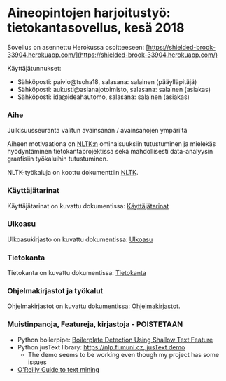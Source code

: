 # Aineopintojen harjoitustyö: tietokantasovellus, kesä 2018

Sovellus on asennettu Herokussa osoitteeseen: [https://shielded-brook-33904.herokuapp.com/](https://shielded-brook-33904.herokuapp.com/)

Käyttäjätunnukset: 
* Sähköposti: paivio@tsoha18, salasana: salainen (pääylläpitäjä)
* Sähköposti: aukusti@asianajotoimisto, salasana: salainen (asiakas)
* Sähköposti: ida@ideahautomo, salasana: salainen (asiakas)

### Aihe

Julkisuusseuranta valitun avainsanan / avainsanojen ympäriltä

Aiheen motivaationa on [NLTK:n](https://www.nltk.org/) ominaisuuksiin tutustuminen ja mielekäs hyödyntäminen 
tietokantaprojektissa sekä mahdollisesti data-analyysin graafisiin työkaluihin tutustuminen. 

NLTK-työkaluja on koottu dokumenttiin [NLTK](./documentation/NLTK.md).

### Käyttäjätarinat

Käyttäjätarinat on kuvattu dokumentissa: [Käyttäjätarinat](./documentation/kayttajatarinat.md)

### Ulkoasu

Ulkoasukirjasto on kuvattu dokumentissa: [Ulkoasu](./documentation/ulkoasu.md)

### Tietokanta

Tietokanta on kuvattu dokumentissa: [Tietokanta](./documentation/tietokanta.md)

### Ohjelmakirjastot ja työkalut

Ohjelmakirjastot on kuvattu dokumentissa: [Ohjelmakirjastot](./documentation/ohjelmakirjasot.md).
    
### Muistinpanoja, Featureja, kirjastoja - POISTETAAN
* Python boilerpipe: [Boilerplate Detection Using Shallow Text Feature](http://www.l3s.de/~kohlschuetter/publications/wsdm187-kohlschuetter.pdf)
* Python jusText library: [https://nlp.fi.muni.cz, jusText demo](http://corpus.tools/wiki/Justext)
    * The demo seems to be working even though my project has some issues
* [O'Reilly Guide to text mining](https://www.oreilly.com/library/view/mining-the-social/9781449368180/ch05.html) 

